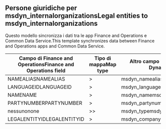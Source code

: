 ## <a name="legal-entities-to-msdyn_internalorganizations"></a><span data-ttu-id="846a9-101">Persone giuridiche per msdyn_internalorganizations</span><span class="sxs-lookup"><span data-stu-id="846a9-101">Legal entities to msdyn_internalorganizations</span></span>

<span data-ttu-id="846a9-102">Questo modello sincronizza i dati tra le app Finance and Operations e Common Data Service.</span><span class="sxs-lookup"><span data-stu-id="846a9-102">This template synchronizes data between Finance and Operations apps and Common Data Service.</span></span>

<span data-ttu-id="846a9-103">Campo di Finance and Operations</span><span class="sxs-lookup"><span data-stu-id="846a9-103">Finance and Operations field</span></span> | <span data-ttu-id="846a9-104">Tipo di mappa</span><span class="sxs-lookup"><span data-stu-id="846a9-104">Map type</span></span> | <span data-ttu-id="846a9-105">Altro campo di Dynamics 365</span><span class="sxs-lookup"><span data-stu-id="846a9-105">Other Dynamics 365 field</span></span> | <span data-ttu-id="846a9-106">Valore predefinito</span><span class="sxs-lookup"><span data-stu-id="846a9-106">Default value</span></span>
---|---|---|---
<span data-ttu-id="846a9-107">NAMEALIAS</span><span class="sxs-lookup"><span data-stu-id="846a9-107">NAMEALIAS</span></span> | > | <span data-ttu-id="846a9-108">msdyn_namealias</span><span class="sxs-lookup"><span data-stu-id="846a9-108">msdyn_namealias</span></span> | 
<span data-ttu-id="846a9-109">LANGUAGEID</span><span class="sxs-lookup"><span data-stu-id="846a9-109">LANGUAGEID</span></span> | > | <span data-ttu-id="846a9-110">msdyn_languageid</span><span class="sxs-lookup"><span data-stu-id="846a9-110">msdyn_languageid</span></span> | 
<span data-ttu-id="846a9-111">NAME</span><span class="sxs-lookup"><span data-stu-id="846a9-111">NAME</span></span> | > | <span data-ttu-id="846a9-112">msdyn_name</span><span class="sxs-lookup"><span data-stu-id="846a9-112">msdyn_name</span></span> | 
<span data-ttu-id="846a9-113">PARTYNUMBER</span><span class="sxs-lookup"><span data-stu-id="846a9-113">PARTYNUMBER</span></span> | > | <span data-ttu-id="846a9-114">msdyn_partynumber</span><span class="sxs-lookup"><span data-stu-id="846a9-114">msdyn_partynumber</span></span> | 
<span data-ttu-id="846a9-115">nessuno</span><span class="sxs-lookup"><span data-stu-id="846a9-115">none</span></span> | >> | <span data-ttu-id="846a9-116">msdyn_type</span><span class="sxs-lookup"><span data-stu-id="846a9-116">msdyn_type</span></span> | <span data-ttu-id="846a9-117">806380000</span><span class="sxs-lookup"><span data-stu-id="846a9-117">806380000</span></span>
<span data-ttu-id="846a9-118">LEGALENTITYID</span><span class="sxs-lookup"><span data-stu-id="846a9-118">LEGALENTITYID</span></span> | > | <span data-ttu-id="846a9-119">msdyn_companycode</span><span class="sxs-lookup"><span data-stu-id="846a9-119">msdyn_companycode</span></span> | 
